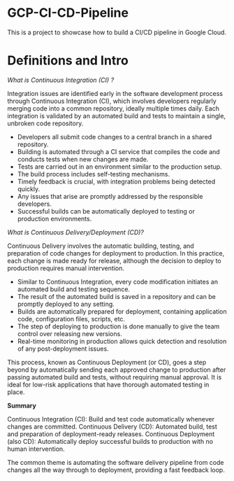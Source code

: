 # GCP-CI-CD-Pipeline
This is a project to showcase how to build a CI/CD pipeline in Google Cloud.

# Definitions and Intro

_What is Continuous Integration (CI) ?_

Integration issues are identified early in the software development process through Continuous Integration (CI), which involves developers regularly merging code into a common repository, ideally multiple times daily. Each integration is validated by an automated build and tests to maintain a single, unbroken code repository.

+ Developers all submit code changes to a central branch in a shared repository. 
+ Building is automated through a CI service that compiles the code and conducts tests when new changes are made.
+ Tests are carried out in an environment similar to the production setup.
+ The build process includes self-testing mechanisms.
+ Timely feedback is crucial, with integration problems being detected quickly.
+ Any issues that arise are promptly addressed by the responsible developers.
+ Successful builds can be automatically deployed to testing or production environments.

_What is Continuous Delivery/Deployment (CD)?_

Continuous Delivery involves the automatic building, testing, and preparation of code changes for deployment to production. In this practice, each change is made ready for release, although the decision to deploy to production requires manual intervention.

+ Similar to Continuous Integration, every code modification initiates an automated build and testing sequence.
+ The result of the automated build is saved in a repository and can be promptly deployed to any setting.
+ Builds are automatically prepared for deployment, containing application code, configuration files, scripts, etc.
+ The step of deploying to production is done manually to give the team control over releasing new versions.
+ Real-time monitoring in production allows quick detection and resolution of any post-deployment issues.

This process, known as Continuous Deployment (or CD), goes a step beyond by automatically sending each approved change to production after passing automated build and tests, without requiring manual approval. It is ideal for low-risk applications that have thorough automated testing in place.

**Summary**

Continuous Integration (CI): Build and test code automatically whenever changes are committed.
Continuous Delivery (CD): Automated build, test and preparation of deployment-ready releases.
Continuous Deployment (also CD): Automatically deploy successful builds to production with no human intervention. 

The common theme is automating the software delivery pipeline from code changes all the way through to deployment, providing a fast feedback loop.
